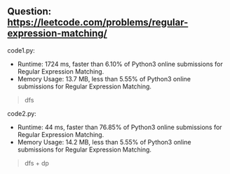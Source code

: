 ## Question: https://leetcode.com/problems/regular-expression-matching/

code1.py:
* Runtime: 1724 ms, faster than 6.10% of Python3 online submissions for Regular Expression Matching.
* Memory Usage: 13.7 MB, less than 5.55% of Python3 online submissions for Regular Expression Matching.
> dfs

code2.py:
* Runtime: 44 ms, faster than 76.85% of Python3 online submissions for Regular Expression Matching.
* Memory Usage: 14.2 MB, less than 5.55% of Python3 online submissions for Regular Expression Matching.
> dfs + dp